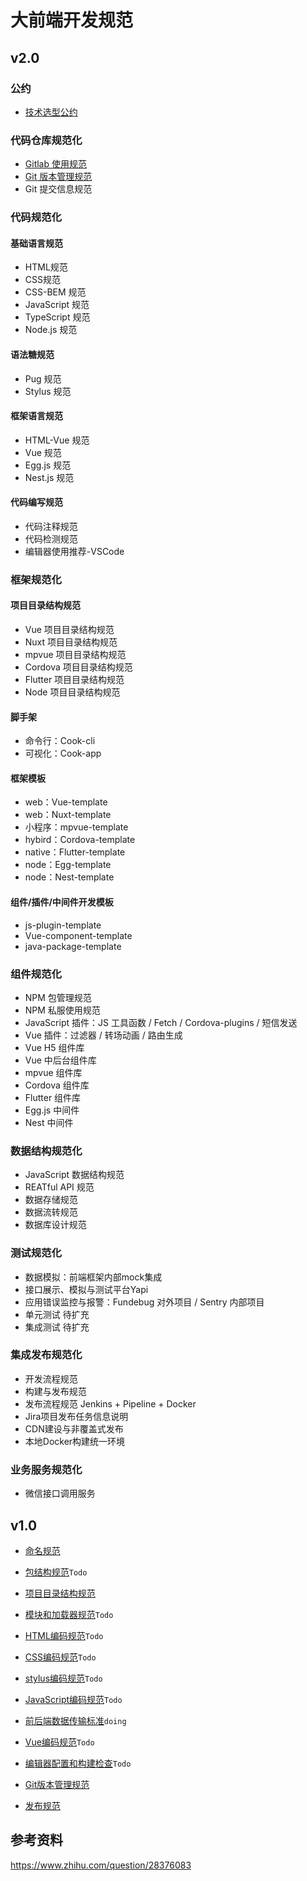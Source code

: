 # 大前端开发规范

## v2.0
### 公约

- [技术选型公约](技术选型公约.md)

### 代码仓库规范化

- [Gitlab 使用规范](Gitlab使用规范.md)
- [Git 版本管理规范](Git版本管理规范.md)
- Git 提交信息规范

### 代码规范化

#### 基础语言规范

- HTML规范
- CSS规范
- CSS-BEM 规范
- JavaScript 规范
- TypeScript 规范
- Node.js 规范

#### 语法糖规范

- Pug 规范
- Stylus 规范

#### 框架语言规范

- HTML-Vue 规范
- Vue 规范
- Egg.js 规范
- Nest.js 规范


#### 代码编写规范

- 代码注释规范
- 代码检测规范
- 编辑器使用推荐-VSCode

### 框架规范化

#### 项目目录结构规范

- Vue 项目目录结构规范
- Nuxt 项目目录结构规范
- mpvue 项目目录结构规范
- Cordova 项目目录结构规范
- Flutter 项目目录结构规范
- Node 项目目录结构规范

#### 脚手架

- 命令行：Cook-cli
- 可视化：Cook-app

#### 框架模板

- web：Vue-template
- web：Nuxt-template
- 小程序：mpvue-template
- hybird：Cordova-template
- native：Flutter-template
- node：Egg-template
- node：Nest-template

#### 组件/插件/中间件开发模板

- js-plugin-template
- Vue-component-template
- java-package-template

### 组件规范化

- NPM 包管理规范
- NPM 私服使用规范
- JavaScript 插件：JS 工具函数 / Fetch / Cordova-plugins / 短信发送
- Vue 插件：过滤器 / 转场动画 / 路由生成
- Vue H5 组件库
- Vue 中后台组件库
- mpvue 组件库
- Cordova 组件库
- Flutter 组件库
- Egg.js 中间件
- Nest 中间件

### 数据结构规范化

- JavaScript 数据结构规范
- REATful API 规范
- 数据存储规范
- 数据流转规范
- 数据库设计规范

### 测试规范化

- 数据模拟：前端框架内部mock集成
- 接口展示、模拟与测试平台Yapi
- 应用错误监控与报警：Fundebug 对外项目 / Sentry 内部项目
- 单元测试 待扩充
-  集成测试 待扩充

### 集成发布规范化

- 开发流程规范
- 构建与发布规范
- 发布流程规范 Jenkins + Pipeline + Docker
- Jira项目发布任务信息说明
- CDN建设与非覆盖式发布
- 本地Docker构建统一环境

### 业务服务规范化
- 微信接口调用服务

## v1.0
- [命名规范](命名规范.md)
- [包结构规范](https://github.com/ecomfe/spec/blob/master/package.md)`Todo`
- [项目目录结构规范](项目目录结构规范.md)
- [模块和加载器规范](模块和加载器规范.md)`Todo`
- [HTML编码规范](HTML编码规范.md)`Todo`
- [CSS编码规范](CSS编码规范md)`Todo`
- [stylus编码规范](stylus编码规范.md)`Todo`
- [JavaScript编码规范](JavaScript编码规范.md)`Todo`
- [前后端数据传输标准](前后端数据传输标准.md)`doing`
- [Vue编码规范](Vue编码规范.md)`Todo`
- [编辑器配置和构建检查](编辑器配置和构建检查.md)`Todo`

- [Git版本管理规范](Git版本管理规范.md)

- [发布规范](发布规范.md)


## 参考资料

https://www.zhihu.com/question/28376083